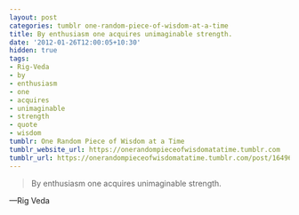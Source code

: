```yaml
---
layout: post
categories: tumblr one-random-piece-of-wisdom-at-a-time
title: By enthusiasm one acquires unimaginable strength.
date: '2012-01-26T12:00:05+10:30'
hidden: true
tags:
- Rig-Veda
- by
- enthusiasm
- one
- acquires
- unimaginable
- strength
- quote
- wisdom
tumblr: One Random Piece of Wisdom at a Time
tumblr_website_url: https://onerandompieceofwisdomatatime.tumblr.com
tumblr_url: https://onerandompieceofwisdomatatime.tumblr.com/post/16496077213/by-enthusiasm-one-acquires-unimaginable-strength
---
```

> By enthusiasm one acquires unimaginable strength.

—Rig Veda
